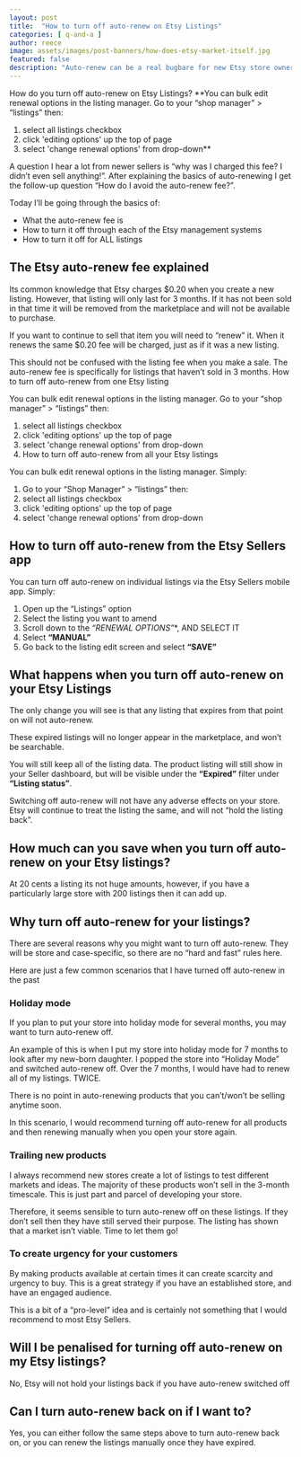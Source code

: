 ```yaml
---
layout: post
title:  "How to turn off auto-renew on Etsy Listings" 
categories: [ q-and-a ]
author: reece
image: assets/images/post-banners/how-does-etsy-market-itself.jpg
featured: false
description: "Auto-renew can be a real bugbare for new Etsy store owners. Find out how (and why) you should turn off auto-renew on your Etsy listings"
---
```


How do you turn off auto-renew on Etsy Listings? **You can bulk edit renewal options in the listing manager.  Go to your “shop manager” > “listings” then:

1. select all listings checkbox
2. click 'editing options' up the top of page
3. select 'change renewal options' from drop-down**


A question I hear a lot from newer sellers is “why was I charged this fee? I didn’t even sell anything!”. After explaining the basics of auto-renewing I get the follow-up question “How do I avoid the auto-renew fee?”.

Today I’ll be going through the basics of:

- What the auto-renew fee is
- How to turn it off through each of the Etsy management systems
- How to turn it off for ALL listings

## The Etsy auto-renew fee explained

Its common knowledge that Etsy charges $0.20 when you create a new listing. However, that listing will only last for 3 months. If it has not been sold in that time it will be removed from the marketplace and will not be available to purchase.

If you want to continue to sell that item you will need to “renew” it. When it renews the same $0.20 fee will be charged, just as if it was a new listing.

This should not be confused with the listing fee when you make a sale. The auto-renew fee is specifically for listings that haven’t sold in 3 months.
How to turn off auto-renew from one Etsy listing

You can bulk edit renewal options in the listing manager.  Go to your “shop manager” > “listings” then:

1. select all listings checkbox
2. click 'editing options' up the top of page
3. select 'change renewal options' from drop-down
4. How to turn off auto-renew from all your Etsy listings

You can bulk edit renewal options in the listing manager.  Simply:

1. Go to your “Shop Manager” > “listings” then:
2. select all listings checkbox
3. click 'editing options' up the top of page
4. select 'change renewal options' from drop-down

## How to turn off auto-renew from the Etsy Sellers app

You can turn off auto-renew on individual listings via the Etsy Sellers mobile app. Simply:

1. Open up the “Listings” option
2. Select the listing you want to amend
3. Scroll down to the **“RENEWAL OPTIONS*”**, AND SELECT IT
4. Select **“MANUAL”**
5. Go back to the listing edit screen and select **“SAVE”**


## What happens when you turn off auto-renew on your Etsy Listings

The only change you will see is that any listing that expires from that point on will not auto-renew. 

These expired listings will no longer appear in the marketplace, and won’t be searchable.

You will still keep all of the listing data. The product listing will still show in your Seller dashboard, but will be visible under the **“Expired”** filter under **“Listing status”**.

Switching off auto-renew will not have any adverse effects on your store. Etsy will continue to treat the listing the same, and will not “hold the listing back”.

## How much can you save when you turn off auto-renew on your Etsy listings?

At 20 cents a listing its not huge amounts, however, if you have a particularly large store with 200 listings then it can add up. 

## Why turn off auto-renew for your listings?

There are several reasons why you might want to turn off auto-renew. They will be store and case-specific, so there are no “hard and fast” rules here.

Here are just a few common scenarios that I have turned off auto-renew in the past

### Holiday mode

If you plan to put your store into holiday mode for several months, you may want to turn auto-renew off. 

An example of this is when I put my store into holiday mode for 7 months to look after my new-born daughter. I popped the store into “Holiday Mode” and switched auto-renew off. Over the 7 months, I would have had to renew all of my listings. TWICE. 

There is no point in auto-renewing products that you can’t/won’t be selling anytime soon. 

In this scenario, I would recommend turning off auto-renew for all products and then renewing manually when you open your store again.

### Trailing new products

I always recommend new stores create a lot of listings to test different markets and ideas. The majority of these products won’t sell in the 3-month timescale. This is just part and parcel of developing your store. 

Therefore, it seems sensible to turn auto-renew off on these listings. If they don’t sell then they have still served their purpose. The listing has shown that a market isn’t viable. Time to let them go!

### To create urgency for your customers

By making products available at certain times it can create scarcity and urgency to buy. This is a great strategy if you have an established store, and have an engaged audience. 

This is a bit of a “pro-level” idea and is certainly not something that I would recommend to most Etsy Sellers.

## Will I be penalised for turning off auto-renew on my Etsy listings?

No, Etsy will not hold your listings back if you have auto-renew switched off

## Can I turn auto-renew back on if I want to?

Yes, you can either follow the same steps above to turn auto-renew back on, or you can renew the listings manually once they have expired.
